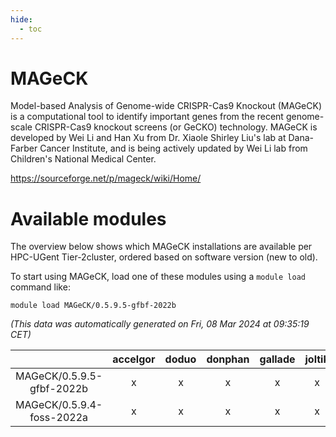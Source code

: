 ```yaml
---
hide:
  - toc
---
```


MAGeCK
======


Model-based Analysis of Genome-wide CRISPR-Cas9 Knockout (MAGeCK) is a computational tool to identify important genes from the recent genome-scale CRISPR-Cas9 knockout screens (or GeCKO) technology. MAGeCK is developed by Wei Li and Han Xu from Dr. Xiaole Shirley Liu's lab at Dana-Farber Cancer Institute, and is being actively updated by Wei Li lab from Children's National Medical Center.

https://sourceforge.net/p/mageck/wiki/Home/
# Available modules


The overview below shows which MAGeCK installations are available per HPC-UGent Tier-2cluster, ordered based on software version (new to old).

To start using MAGeCK, load one of these modules using a `module load` command like:

```shell
module load MAGeCK/0.5.9.5-gfbf-2022b
```

*(This data was automatically generated on Fri, 08 Mar 2024 at 09:35:19 CET)*  

| |accelgor|doduo|donphan|gallade|joltik|skitty|
| :---: | :---: | :---: | :---: | :---: | :---: | :---: |
|MAGeCK/0.5.9.5-gfbf-2022b|x|x|x|x|x|x|
|MAGeCK/0.5.9.4-foss-2022a|x|x|x|x|x|x|
